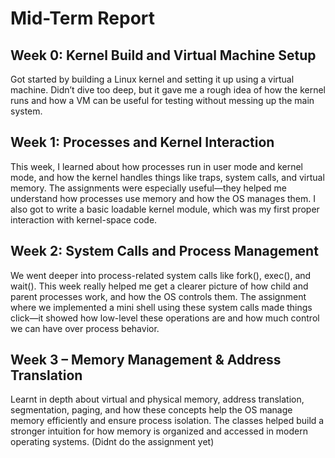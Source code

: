 # Mid-Term Report

## Week 0: Kernel Build and Virtual Machine Setup
Got started by building a Linux kernel and setting it up using a virtual machine. Didn’t dive too deep, but it gave me a rough idea of how the kernel runs and how a VM can be useful for testing without messing up the main system.

## Week 1: Processes and Kernel Interaction
This week, I learned about how processes run in user mode and kernel mode, and how the kernel handles things like traps, system calls, and virtual memory. The assignments were especially useful—they helped me understand how processes use memory and how the OS manages them. I also got to write a basic loadable kernel module, which was my first proper interaction with kernel-space code.

## Week 2: System Calls and Process Management
We went deeper into process-related system calls like fork(), exec(), and wait(). This week really helped me get a clearer picture of how child and parent processes work, and how the OS controls them. The assignment where we implemented a mini shell using these system calls made things click—it showed how low-level these operations are and how much control we can have over process behavior.

## Week 3 – Memory Management & Address Translation
Learnt in depth about virtual and physical memory, address translation, segmentation, paging, and how these concepts help the OS manage memory efficiently and ensure process isolation.
The classes helped build a stronger intuition for how memory is organized and accessed in modern operating systems. (Didnt do the assignment yet)

